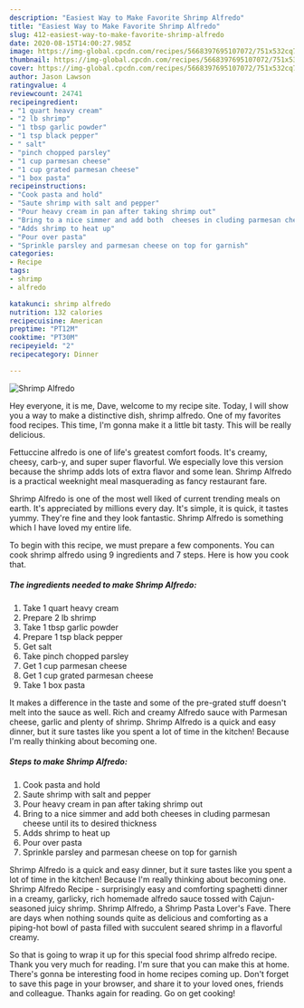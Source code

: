 ```yaml
---
description: "Easiest Way to Make Favorite Shrimp Alfredo"
title: "Easiest Way to Make Favorite Shrimp Alfredo"
slug: 412-easiest-way-to-make-favorite-shrimp-alfredo
date: 2020-08-15T14:00:27.985Z
image: https://img-global.cpcdn.com/recipes/5668397695107072/751x532cq70/shrimp-alfredo-recipe-main-photo.jpg
thumbnail: https://img-global.cpcdn.com/recipes/5668397695107072/751x532cq70/shrimp-alfredo-recipe-main-photo.jpg
cover: https://img-global.cpcdn.com/recipes/5668397695107072/751x532cq70/shrimp-alfredo-recipe-main-photo.jpg
author: Jason Lawson
ratingvalue: 4
reviewcount: 24741
recipeingredient:
- "1 quart heavy cream"
- "2 lb shrimp"
- "1 tbsp garlic powder"
- "1 tsp black pepper"
- " salt"
- "pinch chopped parsley"
- "1 cup parmesan cheese"
- "1 cup grated parmesan cheese"
- "1 box pasta"
recipeinstructions:
- "Cook pasta and hold"
- "Saute shrimp with salt and pepper"
- "Pour heavy cream in pan after taking shrimp out"
- "Bring to a nice simmer and add both  cheeses in cluding parmesan cheese until its to desired thickness"
- "Adds shrimp to heat up"
- "Pour over pasta"
- "Sprinkle parsley and parmesan cheese on top for garnish"
categories:
- Recipe
tags:
- shrimp
- alfredo

katakunci: shrimp alfredo 
nutrition: 132 calories
recipecuisine: American
preptime: "PT12M"
cooktime: "PT30M"
recipeyield: "2"
recipecategory: Dinner

---
```



![Shrimp Alfredo](https://img-global.cpcdn.com/recipes/5668397695107072/751x532cq70/shrimp-alfredo-recipe-main-photo.jpg)

Hey everyone, it is me, Dave, welcome to my recipe site. Today, I will show you a way to make a distinctive dish, shrimp alfredo. One of my favorites food recipes. This time, I'm gonna make it a little bit tasty. This will be really delicious.

Fettuccine alfredo is one of life&#39;s greatest comfort foods. It&#39;s creamy, cheesy, carb-y, and super super flavorful. We especially love this version because the shrimp adds lots of extra flavor and some lean. Shrimp Alfredo is a practical weeknight meal masquerading as fancy restaurant fare.

Shrimp Alfredo is one of the most well liked of current trending meals on earth. It's appreciated by millions every day. It's simple, it is quick, it tastes yummy. They're fine and they look fantastic. Shrimp Alfredo is something which I have loved my entire life.


To begin with this recipe, we must prepare a few components. You can cook shrimp alfredo using 9 ingredients and 7 steps. Here is how you cook that.

<!--inarticleads1-->

##### The ingredients needed to make Shrimp Alfredo:

1. Take 1 quart heavy cream
1. Prepare 2 lb shrimp
1. Take 1 tbsp garlic powder
1. Prepare 1 tsp black pepper
1. Get  salt
1. Take pinch chopped parsley
1. Get 1 cup parmesan cheese
1. Get 1 cup grated parmesan cheese
1. Take 1 box pasta


It makes a difference in the taste and some of the pre-grated stuff doesn&#39;t melt into the sauce as well. Rich and creamy Alfredo sauce with Parmesan cheese, garlic and plenty of shrimp. Shrimp Alfredo is a quick and easy dinner, but it sure tastes like you spent a lot of time in the kitchen! Because I&#39;m really thinking about becoming one. 

<!--inarticleads2-->

##### Steps to make Shrimp Alfredo:

1. Cook pasta and hold
1. Saute shrimp with salt and pepper
1. Pour heavy cream in pan after taking shrimp out
1. Bring to a nice simmer and add both  cheeses in cluding parmesan cheese until its to desired thickness
1. Adds shrimp to heat up
1. Pour over pasta
1. Sprinkle parsley and parmesan cheese on top for garnish


Shrimp Alfredo is a quick and easy dinner, but it sure tastes like you spent a lot of time in the kitchen! Because I&#39;m really thinking about becoming one. Shrimp Alfredo Recipe - surprisingly easy and comforting spaghetti dinner in a creamy, garlicky, rich homemade alfredo sauce tossed with Cajun-seasoned juicy shrimp. Shrimp Alfredo, a Shrimp Pasta Lover&#39;s Fave. There are days when nothing sounds quite as delicious and comforting as a piping-hot bowl of pasta filled with succulent seared shrimp in a flavorful creamy. 

So that is going to wrap it up for this special food shrimp alfredo recipe. Thank you very much for reading. I'm sure that you can make this at home. There's gonna be interesting food in home recipes coming up. Don't forget to save this page in your browser, and share it to your loved ones, friends and colleague. Thanks again for reading. Go on get cooking!
